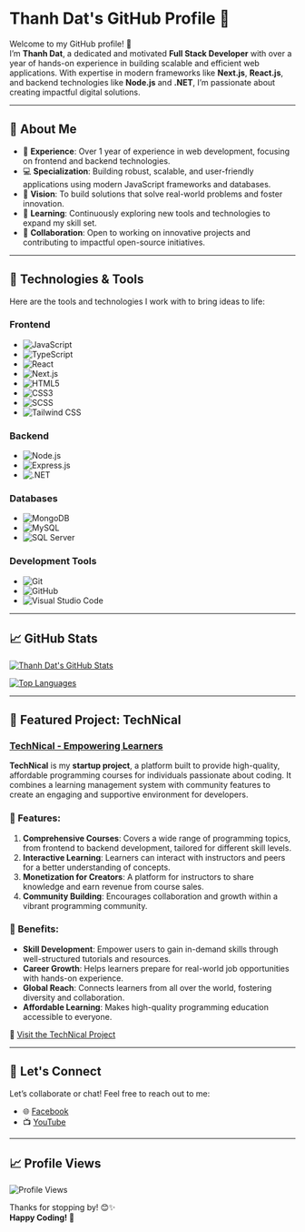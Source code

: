 # Thanh Dat's GitHub Profile 🚀

Welcome to my GitHub profile! 👋  
I’m **Thanh Dat**, a dedicated and motivated **Full Stack Developer** with over a year of hands-on experience in building scalable and efficient web applications. With expertise in modern frameworks like **Next.js**, **React.js**, and backend technologies like **Node.js** and **.NET**, I’m passionate about creating impactful digital solutions.

---

## 🚀 About Me

- 🔭 **Experience**: Over 1 year of experience in web development, focusing on frontend and backend technologies.
- 💻 **Specialization**: Building robust, scalable, and user-friendly applications using modern JavaScript frameworks and databases.
- 🎯 **Vision**: To build solutions that solve real-world problems and foster innovation.
- 🌱 **Learning**: Continuously exploring new tools and technologies to expand my skill set.
- 👯 **Collaboration**: Open to working on innovative projects and contributing to impactful open-source initiatives.

---

## 🔧 Technologies & Tools

Here are the tools and technologies I work with to bring ideas to life:

### Frontend
- ![JavaScript](https://img.shields.io/badge/JavaScript-F7DF1E?style=flat&logo=javascript&logoColor=black)
- ![TypeScript](https://img.shields.io/badge/TypeScript-007ACC?style=flat&logo=typescript&logoColor=white)
- ![React](https://img.shields.io/badge/React-61DAFB?style=flat&logo=react&logoColor=white)
- ![Next.js](https://img.shields.io/badge/Next.js-000000?style=flat&logo=next.js&logoColor=white)
- ![HTML5](https://img.shields.io/badge/HTML5-E34F26?style=flat&logo=html5&logoColor=white)
- ![CSS3](https://img.shields.io/badge/CSS3-1572B6?style=flat&logo=css3&logoColor=white)
- ![SCSS](https://img.shields.io/badge/SCSS-CC6699?style=flat&logo=sass&logoColor=white)
- ![Tailwind CSS](https://img.shields.io/badge/Tailwind%20CSS-38B2AC?style=flat&logo=tailwind-css&logoColor=white)

### Backend
- ![Node.js](https://img.shields.io/badge/Node.js-339933?style=flat&logo=node.js&logoColor=white)
- ![Express.js](https://img.shields.io/badge/Express.js-000000?style=flat&logo=express&logoColor=white)
- ![.NET](https://img.shields.io/badge/.NET-512BD4?style=flat&logo=dotnet&logoColor=white)

### Databases
- ![MongoDB](https://img.shields.io/badge/MongoDB-47A248?style=flat&logo=mongodb&logoColor=white)
- ![MySQL](https://img.shields.io/badge/MySQL-4479A1?style=flat&logo=mysql&logoColor=white)
- ![SQL Server](https://img.shields.io/badge/SQL%20Server-CC2927?style=flat&logo=microsoft-sql-server&logoColor=white)

### Development Tools
- ![Git](https://img.shields.io/badge/Git-F05032?style=flat&logo=git&logoColor=white)
- ![GitHub](https://img.shields.io/badge/GitHub-181717?style=flat&logo=github&logoColor=white)
- ![Visual Studio Code](https://img.shields.io/badge/VS%20Code-007ACC?style=flat&logo=visual-studio-code&logoColor=white)

---

## 📈 GitHub Stats

[![Thanh Dat's GitHub Stats](https://github-readme-stats.vercel.app/api?username=NTD-CodeMastery&count_private=true&show_icons=true&theme=radical)](https://github.com/NTD-CodeMastery)

[![Top Languages](https://github-readme-stats.vercel.app/api/top-langs/?username=NTD-CodeMastery&layout=compact&theme=radical)](https://github.com/NTD-CodeMastery)

---

## 🌟 Featured Project: TechNical

### [TechNical - Empowering Learners](https://github.com/NTD-CodeMastery/technical_education)

**TechNical** is my **startup project**, a platform built to provide high-quality, affordable programming courses for individuals passionate about coding. It combines a learning management system with community features to create an engaging and supportive environment for developers.

### 🚀 Features:
1. **Comprehensive Courses**: Covers a wide range of programming topics, from frontend to backend development, tailored for different skill levels.
2. **Interactive Learning**: Learners can interact with instructors and peers for a better understanding of concepts.
3. **Monetization for Creators**: A platform for instructors to share knowledge and earn revenue from course sales.
4. **Community Building**: Encourages collaboration and growth within a vibrant programming community.

### 🌟 Benefits:
- **Skill Development**: Empower users to gain in-demand skills through well-structured tutorials and resources.
- **Career Growth**: Helps learners prepare for real-world job opportunities with hands-on experience.
- **Global Reach**: Connects learners from all over the world, fostering diversity and collaboration.
- **Affordable Learning**: Makes high-quality programming education accessible to everyone.

🔗 [Visit the TechNical Project](https://github.com/NTD-CodeMastery/technical_education)

---

## 🌟 Let's Connect

Let’s collaborate or chat! Feel free to reach out to me:

- 🌐 [Facebook](https://www.facebook.com/ThanhDatNext/?locale=vi_VN)
- 📺 [YouTube](https://www.youtube.com/@Tech_Nical_FullStack)

---

## 📈 Profile Views

![Profile Views](https://komarev.com/ghpvc/?username=NTD-CodeMastery&color=brightgreen)

Thanks for stopping by! 😊✨  
**Happy Coding! 🚀**
